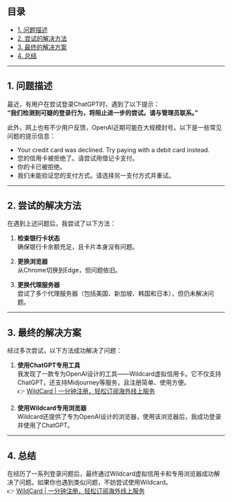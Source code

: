 ## 目录
- [1. 问题描述](#1-问题描述)
- [2. 尝试的解决方法](#2-尝试的解决方法)
- [3. 最终的解决方案](#3-最终的解决方案)
- [4. 总结](#4-总结)

---

## 1. 问题描述

最近，有用户在尝试登录ChatGPT时，遇到了以下提示：  
**“我们检测到可疑的登录行为，将阻止进一步的尝试。请与管理员联系。”**

此外，网上也有不少用户反馈，OpenAI近期可能在大规模封号。以下是一些常见问题的提示信息：

- Your credit card was declined. Try paying with a debit card instead.
- 您的信用卡被拒绝了。请尝试用借记卡支付。
- 你的卡已被拒绝。
- 我们未能验证您的支付方式。请选择另一支付方式并重试。

---

## 2. 尝试的解决方法

在遇到上述问题后，我尝试了以下方法：

1. **检查银行卡状态**  
   确保银行卡余额充足，且卡片本身没有问题。

2. **更换浏览器**  
   从Chrome切换到Edge，但问题依旧。

3. **更换代理服务器**  
   尝试了多个代理服务器（包括美国、新加坡、韩国和日本），但仍未解决问题。

---

## 3. 最终的解决方案

经过多次尝试，以下方法成功解决了问题：

1. **使用ChatGPT专用工具**  
   我发现了一款专为OpenAI设计的工具——Wildcard虚拟信用卡。它不仅支持ChatGPT，还支持Midjourney等服务，且注册简单、使用方便。  
   👉 [WildCard | 一分钟注册，轻松订阅海外线上服务](https://bit.ly/bewildcard)

2. **使用Wildcard专用浏览器**  
   Wildcard还提供了专为OpenAI设计的浏览器，使用该浏览器后，我成功登录并使用了ChatGPT。

---

## 4. 总结

在经历了一系列登录问题后，最终通过Wildcard虚拟信用卡和专用浏览器成功解决了问题。如果你也遇到类似问题，不妨尝试使用Wildcard。  
👉 [WildCard | 一分钟注册，轻松订阅海外线上服务](https://bit.ly/bewildcard)